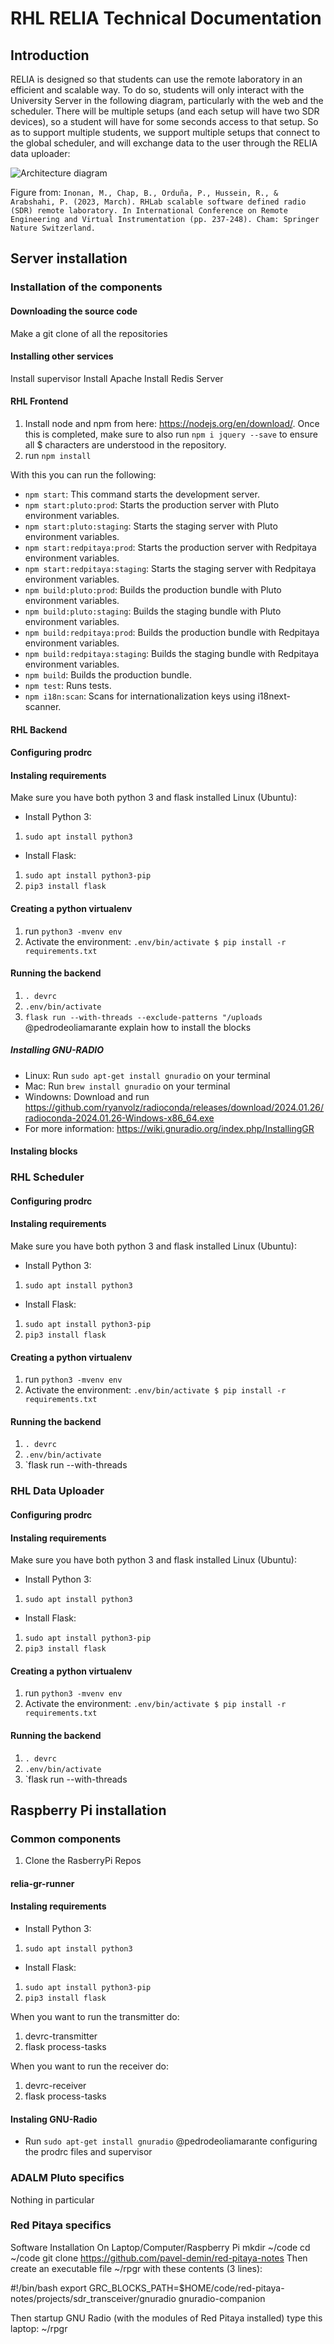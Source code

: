 # RHL RELIA Technical Documentation

## Introduction

RELIA is designed so that students can use the remote laboratory in an efficient and scalable way. To do so, students will only interact with the University Server in the following diagram, particularly with the web and the scheduler. There will be multiple setups (and each setup will have two SDR devices), so a student will have for some seconds access to that setup. So as to support multiple students, we support multiple setups that connect to the global scheduler, and will exchange data to the user through the RELIA data uploader:

![Architecture diagram](images/software-installation-docs/architecture-diagram.jpg)

Figure from: ```Inonan, M., Chap, B., Orduña, P., Hussein, R., & Arabshahi, P. (2023, March). RHLab scalable software defined radio (SDR) remote laboratory. In International Conference on Remote Engineering and Virtual Instrumentation (pp. 237-248). Cham: Springer Nature Switzerland.```

## Server installation

### Installation of the components

#### Downloading the source code

Make a git clone of all the repositories

#### Installing other services

Install supervisor
Install Apache
Install Redis Server

#### RHL Frontend


1. Install node and npm from here: https://nodejs.org/en/download/. Once this is completed, make sure to also run `npm i jquery --save` to ensure all $ characters are understood in the repository.
2. run `npm install`

With this you can run the following:
* `npm start`: This command starts the development server.
* `npm start:pluto:prod`: Starts the production server with Pluto environment variables.
* `npm start:pluto:staging`: Starts the staging server with Pluto environment variables.
* `npm start:redpitaya:prod`: Starts the production server with Redpitaya environment variables.
* `npm start:redpitaya:staging`: Starts the staging server with Redpitaya environment variables.
* `npm build:pluto:prod`: Builds the production bundle with Pluto environment variables.
* `npm build:pluto:staging`: Builds the staging bundle with Pluto environment variables.
* `npm build:redpitaya:prod`: Builds the production bundle with Redpitaya environment variables.
* `npm build:redpitaya:staging`: Builds the staging bundle with Redpitaya environment variables.
* `npm build`: Builds the production bundle.
* `npm test`: Runs tests.
* `npm i18n:scan`: Scans for internationalization keys using i18next-scanner.

#### RHL Backend

#### Configuring prodrc
#### Instaling requirements
Make sure you have both python 3 and flask installed
Linux (Ubuntu):
* Install Python 3:
1. `sudo apt install python3`
* Install Flask:
1. `sudo apt install python3-pip`
2. `pip3 install flask`
#### Creating a python virtualenv
1. run `python3 -mvenv env`
2. Activate the environment: `.env/bin/activate $ pip install -r requirements.txt`
#### Running the backend
1. `. devrc`
2. `.env/bin/activate`
3. `flask run --with-threads --exclude-patterns "/uploads`
@pedrodeoliamarante explain how to install the blocks

##### Installing GNU-RADIO
* Linux: Run `sudo apt-get install gnuradio` on your terminal
* Mac: Run `brew install gnuradio` on your terminal
* Windowns: Download and run https://github.com/ryanvolz/radioconda/releases/download/2024.01.26/radioconda-2024.01.26-Windows-x86_64.exe
* For more information: https://wiki.gnuradio.org/index.php/InstallingGR

#### Instaling blocks

### RHL Scheduler 

#### Configuring prodrc
#### Instaling requirements
Make sure you have both python 3 and flask installed
Linux (Ubuntu):
* Install Python 3:
1. `sudo apt install python3`
* Install Flask:
1. `sudo apt install python3-pip`
2. `pip3 install flask`
#### Creating a python virtualenv
1. run `python3 -mvenv env`
2. Activate the environment: `.env/bin/activate $ pip install -r requirements.txt`
#### Running the backend
1. `. devrc`
2. `.env/bin/activate`
3. `flask run --with-threads

### RHL Data Uploader

#### Configuring prodrc
#### Instaling requirements
Make sure you have both python 3 and flask installed
Linux (Ubuntu):
* Install Python 3:
1. `sudo apt install python3`
* Install Flask:
1. `sudo apt install python3-pip`
2. `pip3 install flask`
#### Creating a python virtualenv
1. run `python3 -mvenv env`
2. Activate the environment: `.env/bin/activate $ pip install -r requirements.txt`
#### Running the backend
1. `. devrc`
2. `.env/bin/activate`
3. `flask run --with-threads

## Raspberry Pi installation

### Common components

1. Clone the RasberryPi Repos
#### relia-gr-runner
#### Instaling requirements
* Install Python 3:
1. `sudo apt install python3`
* Install Flask:
1. `sudo apt install python3-pip`
2. `pip3 install flask`

When you want to run the transmitter do:
1.  devrc-transmitter
2.  flask process-tasks

When you want to run the receiver do:
1.  devrc-receiver
2.  flask process-tasks
#### Instaling GNU-Radio
* Run  `sudo apt-get install gnuradio`
@pedrodeoliamarante configuring the prodrc files and supervisor

### ADALM Pluto specifics

Nothing in particular

### Red Pitaya specifics

Software Installation On Laptop/Computer/Raspberry Pi
mkdir ~/code 
cd ~/code 
git clone https://github.com/pavel-demin/red-pitaya-notes
Then create an executable file ~/rpgr with these contents (3 lines):

#!/bin/bash 
export GRC_BLOCKS_PATH=$HOME/code/red-pitaya-notes/projects/sdr_transceiver/gnuradio 
gnuradio-companion

Then startup GNU Radio (with the modules of Red Pitaya installed) type this laptop:
~/rpgr

